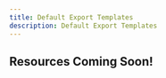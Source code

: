 ```yaml
---
title: Default Export Templates
description: Default Export Templates
---
```

## Resources Coming Soon!
